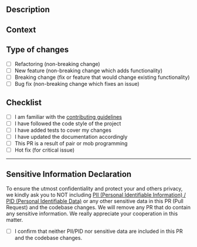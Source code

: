 <!-- markdownlint-disable-next-line first-line-heading -->
## Description

<!-- Describe your changes in detail. -->

## Context

<!-- Why is this change required? What problem does it solve? -->

## Type of changes

<!-- What types of changes does your code introduce? Put an `x` in all the boxes that apply. -->

- [ ] Refactoring (non-breaking change)
- [ ] New feature (non-breaking change which adds functionality)
- [ ] Breaking change (fix or feature that would change existing functionality)
- [ ] Bug fix (non-breaking change which fixes an issue)

## Checklist

<!-- Go over all the following points, and put an `x` in all the boxes that apply. -->

- [ ] I am familiar with the [contributing guidelines](../docs/CONTRIBUTING.md)
- [ ] I have followed the code style of the project
- [ ] I have added tests to cover my changes
- [ ] I have updated the documentation accordingly
- [ ] This PR is a result of pair or mob programming
- [ ] Hot fix (for critical issue)
---

## Sensitive Information Declaration

To ensure the utmost confidentiality and protect your and others privacy, we kindly ask you to NOT including [PII (Personal Identifiable Information) / PID (Personal Identifiable Data)](https://digital.nhs.uk/data-and-information/keeping-data-safe-and-benefitting-the-public) or any other sensitive data in this PR (Pull Request) and the codebase changes. We will remove any PR that do contain any sensitive information. We really appreciate your cooperation in this matter.

- [ ] I confirm that neither PII/PID nor sensitive data are included in this PR and the codebase changes.
